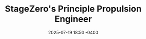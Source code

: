 ---
title: StageZero's Principle Propulsion Engineer
description: How my friends and I spent the summer designing a liquid rocket engine
date: 2025-07-19 18:50 -0400
category: [Blogging, Summer25, StageZero]
tags: [propulsion, rockets]
---